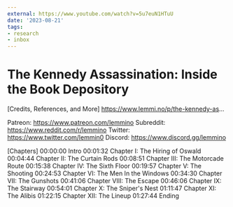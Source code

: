 ```yaml
---
external: https://www.youtube.com/watch?v=5u7euN1HTuU
date: '2023-08-21'
tags:
- research
- inbox
---
```


# The Kennedy Assassination: Inside the Book Depository

[Credits, References, and More]
https://www.lemmi.no/p/the-kennedy-as...

Patreon: https://www.patreon.com/lemmino
Subreddit: https://www.reddit.com/r/lemmino
Twitter: https://www.twitter.com/lemmin0
Discord: https://www.discord.gg/lemmino

[Chapters]
00:00:00 Intro
00:01:32 Chapter I: The Hiring of Oswald
00:04:44 Chapter II: The Curtain Rods
00:08:51 Chapter III: The Motorcade Route
00:15:38 Chapter IV: The Sixth Floor
00:19:57 Chapter V: The Shooting
00:24:53 Chapter VI: The Men In the Windows
00:34:30 Chapter VII: The Gunshots
00:41:06 Chapter VIII: The Escape
00:46:06 Chapter IX: The Stairway
00:54:01 Chapter X: The Sniper's Nest
01:11:47 Chapter XI: The Alibis
01:22:15 Chapter XII: The Lineup
01:27:44 Ending
